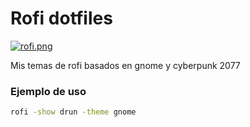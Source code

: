 # Rofi dotfiles

[![rofi.png](https://i.postimg.cc/6pqT83TC/rofi.png)](https://postimg.cc/9D3cScdf)

Mis temas de rofi basados en gnome y cyberpunk 2077

### Ejemplo de uso

```bash
rofi -show drun -theme gnome
```
